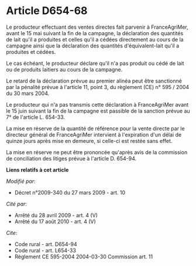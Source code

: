 # Article D654-68

Le producteur effectuant des ventes directes fait parvenir à FranceAgriMer, avant le 15 mai suivant la fin de la campagne, la
déclaration des quantités de lait qu'il a produites et celles qu'il a cédées directement au cours de la campagne ainsi que la
déclaration des quantités d'équivalent-lait qu'il a produites et cédées. 

Le cas échéant, le producteur déclare qu'il n'a pas produit ou cédé de lait ou de produits laitiers au cours de la campagne. 

Le retard de la déclaration prévue au premier alinéa peut être sanctionné par la pénalité prévue à l'article 11, point 3, du
règlement (CE) n° 595 / 2004 du 30 mars 2004. 

Le producteur qui n'a pas transmis cette déclaration à FranceAgriMer avant le 15 juin suivant la fin de la campagne est
passible de la sanction prévue au 7° de l'article L. 654-33. 

La mise en réserve de la quantité de référence pour la vente directe par le directeur général de FranceAgriMer intervient à
l'expiration d'un délai de quinze jours après mise en demeure, si celle-ci est restée sans effet. 

La mise en réserve ne peut être prononcée qu'après avis de la commission de conciliation des litiges prévue à l'article D.
654-94.

**Liens relatifs à cet article**

_Modifié par_:

  - Décret n°2009-340 du 27 mars 2009 - art. 10

_Cité par_:

  - Arrêté du 28 avril 2009 - art. 4 (V)
  - Arrêté du 17 août 2010 - art. 4 (V)

_Cite_:

  - Code rural - art. D654-94
  - Code rural - art. L654-33
  - Règlement CE 595-2004 2004-03-30 Commission art. 11
